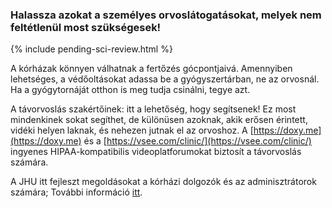 ### Halassza azokat a személyes orvoslátogatásokat, melyek nem feltétlenül most szükségesek!

{% include pending-sci-review.html %}

 A kórházak könnyen válhatnak a fertőzés gócpontjaivá. Amennyiben lehetséges, a védőoltásokat adassa be a gyógyszertárban, ne az orvosnál. Ha a gyógytornáját otthon is meg tudja csinálni, tegye azt.

 A távorvoslás szakértőinek: itt a lehetőség, hogy segítsenek! Ez most mindenkinek sokat segíthet, de különüsen azoknak, akik erősen érintett, vidéki helyen laknak, és nehezen jutnak el az orvoshoz. A [https://doxy.me](https://doxy.me) és a [https://vsee.com/clinic/](https://vsee.com/clinic/) ingyenes HIPAA-kompatibilis videoplatforumokat biztosít a távorvoslás számára. 

 A JHU itt fejleszt megoldásokat a kórházi dolgozók és az adminisztrátorok számára; További információ [itt](https://www.cbsnews.com/news/coronavirus-containment-dr-jon-lapook-60-minutes-2020-03-08/).
